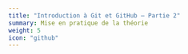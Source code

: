 ```yaml
---
title: "Introduction à Git et GitHub – Partie 2"
summary: Mise en pratique de la théorie
weight: 5
icon: "github"
---
```


